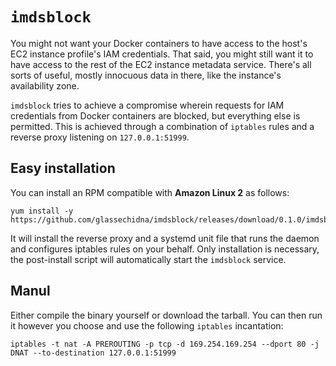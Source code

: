 # `imdsblock`

You might not want your Docker containers to have access to the host's EC2 
instance profile's IAM credentials. That said, you might still want it to have 
access to the rest of the EC2 instance metadata service. There's all sorts
of useful, mostly innocuous data in there, like the instance's availability zone.

`imdsblock` tries to achieve a compromise wherein requests for IAM credentials
from Docker containers are blocked, but everything else is permitted. This is
achieved through a combination of `iptables` rules and a reverse proxy listening
on `127.0.0.1:51999`.

## Easy installation

You can install an RPM compatible with **Amazon Linux 2** as follows:

    yum install -y https://github.com/glassechidna/imdsblock/releases/download/0.1.0/imdsblock_0.1.0_linux_amd64.rpm

It will install the reverse proxy and a systemd unit file that runs the daemon 
and configures iptables rules on your behalf. Only installation is necessary, 
the post-install script will automatically start the `imdsblock` service.

## Manul

Either compile the binary yourself or download the tarball. You can then run it
however you choose and use the following `iptables` incantation:

    iptables -t nat -A PREROUTING -p tcp -d 169.254.169.254 --dport 80 -j DNAT --to-destination 127.0.0.1:51999
